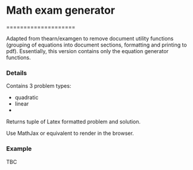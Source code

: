 # Math exam generator
====================

Adapted from thearn/examgen to remove document utility functions (grouping of equations into document sections, formatting and printing to pdf). Essentially, this version contains only the equation generator functions.


### Details
Contains 3 problem types:
  * quadratic
  * linear 
  * 

Returns tuple of Latex formatted problem and solution.

Use MathJax or equivalent to render in the browser.


### Example

TBC
